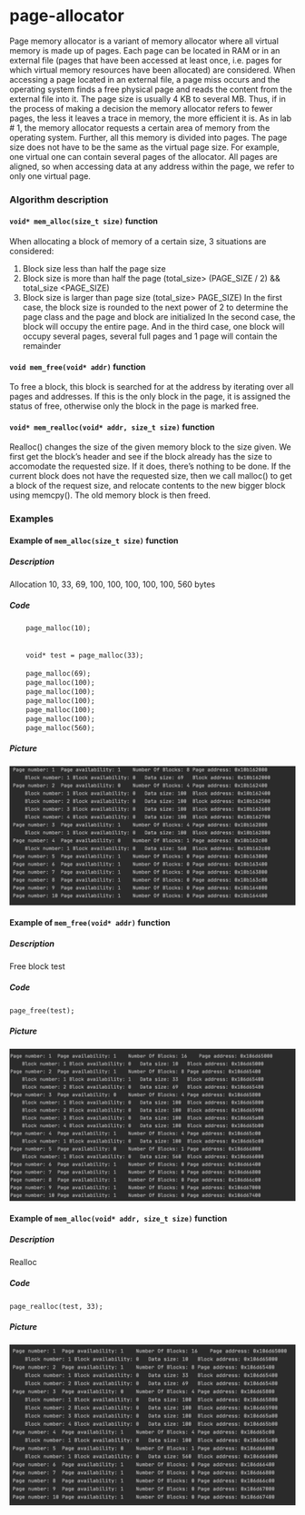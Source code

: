 # page-allocator
Page memory allocator is a variant of memory allocator where all virtual memory is made up of pages. Each page can be located in RAM or in an external file (pages that have been accessed at least once, i.e. pages for which virtual memory resources have been allocated) are considered.
When accessing a page located in an external file, a page miss occurs and the operating system finds a free physical page and reads the content from the external file into it. The page size is usually 4 KB to several MB. Thus, if in the process of making a decision the memory allocator refers to fewer pages, the less it leaves a trace in memory, the more efficient it is.
As in lab # 1, the memory allocator requests a certain area of memory from the operating system. Further, all this memory is divided into pages. The page size does not have to be the same as the virtual page size. For example, one virtual one can contain several pages of the allocator. All pages are aligned, so when accessing data at any address within the page, we refer to only one virtual page.
### Algorithm description
#### `void* mem_alloc(size_t size)` function
When allocating a block of memory of a certain size, 3 situations are considered:
1. Block size less than half the page size
2. Block size is more than half the page (total_size> (PAGE_SIZE / 2) && total_size <PAGE_SIZE)
3. Block size is larger than page size (total_size> PAGE_SIZE)
In the first case, the block size is rounded to the next power of 2 to determine the page class and the page and block are initialized
In the second case, the block will occupy the entire page.
And in the third case, one block will occupy several pages, several full pages and 1 page will contain the remainder
#### `void mem_free(void* addr)` function
To free a block, this block is searched for at the address by iterating over all pages and addresses.
If this is the only block in the page, it is assigned the status of free, otherwise only the block in the page is marked free.
#### `void* mem_realloc(void* addr, size_t size)` function
Realloc() changes the size of the given memory block to the size given.
We first get the block’s header and see if the block already has the size to accomodate the requested size. If it does, there’s nothing to be done.
If the current block does not have the requested size, then we call malloc() to get a block of the request size, and relocate contents to the new bigger block using memcpy(). The old memory block is then freed.
### Examples
#### Example of `mem_alloc(size_t size)` function
##### Description
Allocation 10, 33, 69, 100, 100, 100, 100, 100, 560 bytes

##### Code
```
    page_malloc(10);


    void* test = page_malloc(33);

    page_malloc(69);
    page_malloc(100);
    page_malloc(100);
    page_malloc(100);
    page_malloc(100);
    page_malloc(100);
    page_malloc(560);
```
##### Picture
![Allocate 3 blocks](example1.png "Allocate 3 blocks")
#### Example of `mem_free(void* addr)` function
##### Description
Free block test
##### Code
`page_free(test);`
##### Picture
![Dealloc 400 byte block](example2.png "Dealloc 400 byte block")

#### Example of `mem_alloc(void* addr, size_t size)` function
##### Description
Realloc
##### Code
``
page_realloc(test, 33);
``
##### Picture
![Realloc](example3.png "Realloc")
